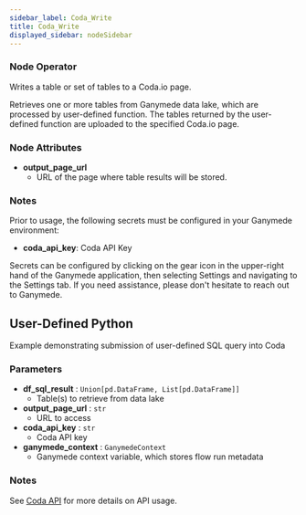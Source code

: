 ```yaml
---
sidebar_label: Coda_Write
title: Coda_Write
displayed_sidebar: nodeSidebar
---
```


### Node Operator
Writes a table or set of tables to a Coda.io page.

Retrieves one or more tables from Ganymede data lake, which are processed by user-defined
function.  The tables returned by the user-defined function are uploaded to
the specified Coda.io page.


### Node Attributes
- **output_page_url**
  - URL of the page where table results will be stored.


### Notes
Prior to usage, the following secrets must be configured in your Ganymede environment:
- **coda_api_key**: Coda API Key

Secrets can be configured by clicking on the gear icon in the upper-right hand of the Ganymede
application, then selecting Settings and navigating to the Settings tab.  If you need
assistance, please don't hesitate to reach out to Ganymede.
## User-Defined Python
Example demonstrating submission of user-defined SQL query into Coda


### Parameters
- **df_sql_result** : `Union[pd.DataFrame, List[pd.DataFrame]]`
    - Table(s) to retrieve from data lake
- **output_page_url** : `str`
    - URL to access
- **coda_api_key** : `str`
    - Coda API key
- **ganymede_context** : `GanymedeContext`
    - Ganymede context variable, which stores flow run metadata


### Notes
See [Coda API](https://coda.io/developers/apis/) for more details on API usage.